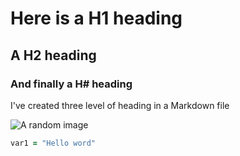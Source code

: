 # Here is a H1 heading
## A H2 heading
### And finally a H# heading


I've created three level of heading in a Markdown file


![A random image](https://octodex.github.com/images/yaktocat.png)


``` ruby
var1 = "Hello word"
```
